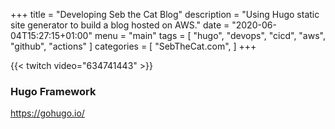 +++
title = "Developing Seb the Cat Blog"
description = "Using Hugo static site generator to build a blog hosted on AWS."
date = "2020-06-04T15:27:15+01:00"
menu = "main"
tags = [
  "hugo",
  "devops",
  "cicd",
  "aws",
  "github",
  "actions"
]
categories = [
  "SebTheCat.com",
]
+++

{{< twitch video="634741443" >}}

<!--more-->

### Hugo Framework

https://gohugo.io/